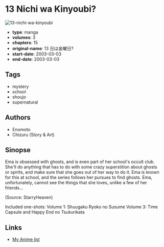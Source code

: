 # 13 Nichi wa Kinyoubi?

![13-nichi-wa-kinyoubi](https://cdn.myanimelist.net/images/manga/3/83691.jpg)

-   **type**: manga
-   **volumes**: 3
-   **chapters**: 15
-   **original-name**: 13 日は金曜日?
-   **start-date**: 2003-03-03
-   **end-date**: 2003-03-03

## Tags

-   mystery
-   school
-   shoujo
-   supernatural

## Authors

-   Enomoto
-   Chizuru (Story & Art)

## Sinopse

Ema is obsessed with ghosts, and is even part of her school's occult club. She'll do anything that has to do with some crazy superstition about ghosts or spirits, and make sure that she goes out of her way to do it. Ema is known for this at school, and the series follows her pursues to find ghosts. Ema, unfortunately, cannot see the things that she loves, unlike a few of her friends...

(Source: StarryHeaven)

Included one-shots:
Volume 1: Shuugaku Ryoko no Susume
Volume 3: Time Capsule and Happy End no Tsukurikata

## Links

-   [My Anime list](https://myanimelist.net/manga/64/13_Nichi_wa_Kinyoubi)
